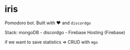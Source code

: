 # iris

Pomodoro bot. Built with  :heart: and `discordgo`

Stack: mongoDB - discordgo - Firebase Hosting (Firebase)

if we want to save statistics => CRUD with `mgo`
